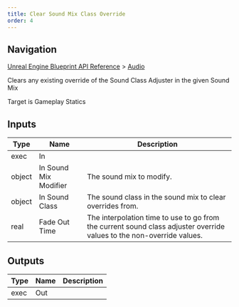 ```yaml
---
title: Clear Sound Mix Class Override
order: 4
---
```

## Navigation

[Unreal Engine Blueprint API Reference](https://dev.epicgames.com/documentation/en-us/unreal-engine/BlueprintAPI) > [Audio](https://dev.epicgames.com/documentation/en-us/unreal-engine/BlueprintAPI/Audio)

Clears any existing override of the Sound Class Adjuster in the given Sound Mix

Target is Gameplay Statics

## Inputs

| Type | Name | Description |
| --- | --- | --- |
| exec | In |  |
| object | In Sound Mix Modifier | The sound mix to modify. |
| object | In Sound Class | The sound class in the sound mix to clear overrides from. |
| real | Fade Out Time | The interpolation time to use to go from the current sound class adjuster override values to the non-override values. |

## Outputs

| Type | Name | Description |
| --- | --- | --- |
| exec | Out |  |
